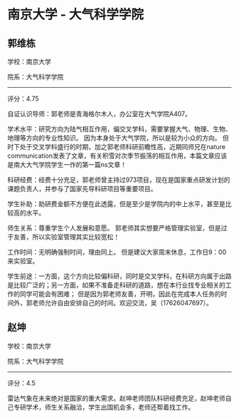 # 南京大学 - 大气科学学院

## 郭维栋

学校：南京大学

院系：大气科学学院

* * *

评分：4.75

自证认识导师：郭老师是青海格尔木人，办公室在大气学院A407。

学术水平：研究方向为陆气相互作用，偏交叉学科，需要掌握大气、物理、生物、地理等方向的专业性知识。
因为本身处于大气学院，所以是较为小众的方向。
但时下处于交叉学科盛行的时期，加之郭老师科研前瞻性高，近期同师兄在nature communication发表了文章，有关积雪对次季节振荡的相互作用，本篇文章应该是南大大气学院学生一作的第一篇ns文章！

科研经费：经费十分充足，郭老师曾主持过973项目，现在是国家重点研发计划的课题负责人，并参与了国家先导科研项目等重要项目。

学生补助：助研费金额不方便在此透露，但是至少是学院内的中上水平，甚至是比较高的水平。

师生关系：尊重学生个人发展和意愿。
郭老师其实想要严格管理实验室，但是过于友善，所以实验室管理其实比较宽松！

工作时间：无明确强制时间，理由同上。
但是建议大家周末休息，工作日9：00来实验室。

学生前途：一方面，这个方向比较偏科研，同时是交叉学科，在科研方向属于出路是比较广泛的；另一方面，如果不准备走科研的道路，想在本行业找专业相关的工作的同学可能会有困难；
但是因为郭老师友善，开明，因此在完成本人任务的时间外，郭老师允许自由安排自己的时间。欢迎交流，吴（17626047697）。

## 赵坤

学校：南京大学

院系：大气科学学院

* * *

评分：4.5

雷达气象在未来绝对是国家的重大需求。赵坤老师团队科研经费充足，赵坤老师自己专研学术，师生关系融洽，学生出国机会多，老师还帮着找工作。